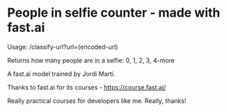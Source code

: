 # People in selfie counter - made with fast.ai

Usage: /classify-url?url=(encoded-url)

Returns how many people are in a selfie: 0, 1, 2, 3, 4-more

A fast.ai model trained by Jordi Martí.

Thanks to fast.ai for its courses - https://course.fast.ai/

Really practical courses for developers like me. Really, thanks!
